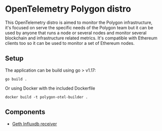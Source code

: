# OpenTelemetry Polygon distro 

This OpenTelemetry distro is aimed to monitor the Polygon infrastructure, it's focused on serve the specific needs of the Polygon team but it can be used by anyone that runs a node or several nodes and monitor several blockchain and infrastructure related metrics. It's compatible with Ethereum clients too so it can be used to monitor a set of Ethereum nodes.

## Setup

The application can be build using go > v1.17:

`go build .`

Or using Docker with the included Dockerfile

`docker build -t polygon-otel-builder .`

## Components

* [Geth Influxdb receiver](./receiver/gethinfluxdbreceiver/README.md)

